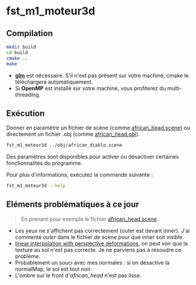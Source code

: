 # fst_m1_moteur3d
## Compilation
```bash
mkdir build
cd build
cmake ..
make
```

* [**glm**](https://github.com/g-truc/glm.git) est nécessaire. S'il n'est pas présent sur votre machine, cmake le téléchargera automatiquement.
* Si **OpenMP** est installé sur votre machine, vous profiterez du multi-threading.

## Exécution
Donner en paramètre un fichier de scène (comme [african_head.scene](./obj/african_diablo.scene)) ou directement un fichier .obj (comme [african_head.obj](./obj/african_head.obj)).

```bash
fst_m1_moteur3d ../obj/african_diablo.scene
```

Des paramètres sont disponibles pour activer ou désactiver certaines fonctionnalités du programme.

Pour plus d'informations, exécutez la commande suivante :
```bash
fst_m1_moteur3d --help
```

## Eléments problématiques à ce jour
> En prenant pour exemple le fichier [african_head.scene](./obj/african_diablo.scene).
- Les yeux ne s'affichent pas correctement (outer est devant inner). J'ai commenté *outer* dans le fichier de scène pour que *inner* soit visible.
- [linear interpolation with perspective deformations](https://github.com/ssloy/tinyrenderer/wiki/Technical-difficulties:-linear-interpolation-with-perspective-deformations),
on peut voir que la texture au sol n'est pas correcte. Je ne parviens pas à résoudre ce problème.
- Probablement un souci avec mes normales : si on désactive la normalMap, le sol est tout noir.
- L'ombre sur le front d'*african_head* n'est pas lisse.
